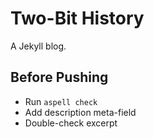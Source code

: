 # Two-Bit History

A Jekyll blog.

## Before Pushing
* Run `aspell check`
* Add description meta-field
* Double-check excerpt
